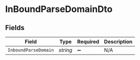 # InBoundParseDomainDto


## Fields

| Field                | Type                 | Required             | Description          |
| -------------------- | -------------------- | -------------------- | -------------------- |
| `InboundParseDomain` | *string*             | :heavy_minus_sign:   | N/A                  |